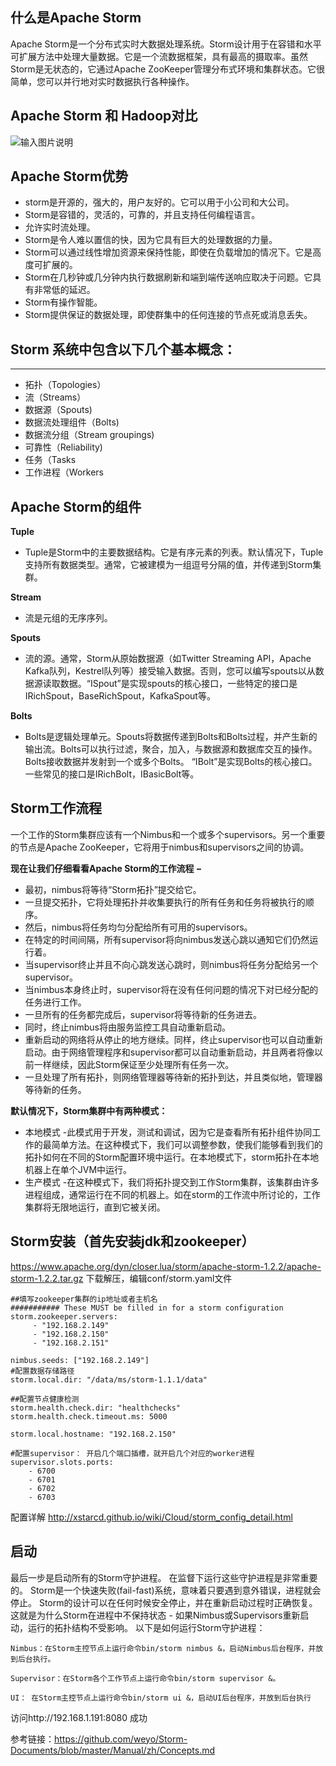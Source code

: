 ## 什么是Apache Storm
Apache Storm是一个分布式实时大数据处理系统。Storm设计用于在容错和水平可扩展方法中处理大量数据。它是一个流数据框架，具有最高的摄取率。虽然Storm是无状态的，它通过Apache ZooKeeper管理分布式环境和集群状态。它很简单，您可以并行地对实时数据执行各种操作。

## Apache Storm 和 Hadoop对比
![输入图片说明](https://images.gitee.com/uploads/images/2018/0912/134803_4d3bcaaa_1478371.png "屏幕截图.png")

## Apache Storm优势
- storm是开源的，强大的，用户友好的。它可以用于小公司和大公司。
- Storm是容错的，灵活的，可靠的，并且支持任何编程语言。
- 允许实时流处理。
- Storm是令人难以置信的快，因为它具有巨大的处理数据的力量。
- Storm可以通过线性增加资源来保持性能，即使在负载增加的情况下。它是高度可扩展的。
- Storm在几秒钟或几分钟内执行数据刷新和端到端传送响应取决于问题。它具有非常低的延迟。
- Storm有操作智能。
- Storm提供保证的数据处理，即使群集中的任何连接的节点死或消息丢失。

## Storm 系统中包含以下几个基本概念：
--------------------
* 拓扑（Topologies）
* 流（Streams）
* 数据源（Spouts)
* 数据流处理组件（Bolts)
* 数据流分组（Stream groupings)
* 可靠性（Reliability)
* 任务（Tasks
* 工作进程（Workers


## Apache Storm的组件
 **Tuple** 
- Tuple是Storm中的主要数据结构。它是有序元素的列表。默认情况下，Tuple支持所有数据类型。通常，它被建模为一组逗号分隔的值，并传递到Storm集群。

 **Stream** 
- 流是元组的无序序列。

 **Spouts** 
- 流的源。通常，Storm从原始数据源（如Twitter Streaming API，Apache Kafka队列，Kestrel队列等）接受输入数据。否则，您可以编写spouts以从数据源读取数据。“ISpout”是实现spouts的核心接口，一些特定的接口是IRichSpout，BaseRichSpout，KafkaSpout等。

 **Bolts** 
- Bolts是逻辑处理单元。Spouts将数据传递到Bolts和Bolts过程，并产生新的输出流。Bolts可以执行过滤，聚合，加入，与数据源和数据库交互的操作。Bolts接收数据并发射到一个或多个Bolts。 “IBolt”是实现Bolts的核心接口。一些常见的接口是IRichBolt，IBasicBolt等。

## Storm工作流程
一个工作的Storm集群应该有一个Nimbus和一个或多个supervisors。另一个重要的节点是Apache ZooKeeper，它将用于nimbus和supervisors之间的协调。

 **现在让我们仔细看看Apache Storm的工作流程 −** 
- 最初，nimbus将等待“Storm拓扑”提交给它。
- 一旦提交拓扑，它将处理拓扑并收集要执行的所有任务和任务将被执行的顺序。
- 然后，nimbus将任务均匀分配给所有可用的supervisors。
- 在特定的时间间隔，所有supervisor将向nimbus发送心跳以通知它们仍然运行着。
- 当supervisor终止并且不向心跳发送心跳时，则nimbus将任务分配给另一个supervisor。
- 当nimbus本身终止时，supervisor将在没有任何问题的情况下对已经分配的任务进行工作。
- 一旦所有的任务都完成后，supervisor将等待新的任务进去。
- 同时，终止nimbus将由服务监控工具自动重新启动。
- 重新启动的网络将从停止的地方继续。同样，终止supervisor也可以自动重新启动。由于网络管理程序和supervisor都可以自动重新启动，并且两者将像以前一样继续，因此Storm保证至少处理所有任务一次。
- 一旦处理了所有拓扑，则网络管理器等待新的拓扑到达，并且类似地，管理器等待新的任务。

 **默认情况下，Storm集群中有两种模式：** 
- 本地模式 -此模式用于开发，测试和调试，因为它是查看所有拓扑组件协同工作的最简单方法。在这种模式下，我们可以调整参数，使我们能够看到我们的拓扑如何在不同的Storm配置环境中运行。在本地模式下，storm拓扑在本地机器上在单个JVM中运行。
- 生产模式 -在这种模式下，我们将拓扑提交到工作Storm集群，该集群由许多进程组成，通常运行在不同的机器上。如在storm的工作流中所讨论的，工作集群将无限地运行，直到它被关闭。

## Storm安装（首先安装jdk和zookeeper）

https://www.apache.org/dyn/closer.lua/storm/apache-storm-1.2.2/apache-storm-1.2.2.tar.gz
下载解压，编辑conf/storm.yaml文件
```
##填写zookeeper集群的ip地址或者主机名
########### These MUST be filled in for a storm configuration
storm.zookeeper.servers:
     - "192.168.2.149"
     - "192.168.2.150"
     - "192.168.2.151"

nimbus.seeds: ["192.168.2.149"]
#配置数据存储路径
storm.local.dir: "/data/ms/storm-1.1.1/data"

##配置节点健康检测
storm.health.check.dir: "healthchecks"
storm.health.check.timeout.ms: 5000

storm.local.hostname: "192.168.2.150"

#配置supervisor： 开启几个端口插槽，就开启几个对应的worker进程
supervisor.slots.ports:
    - 6700
    - 6701
    - 6702
    - 6703
```
配置详解 http://xstarcd.github.io/wiki/Cloud/storm_config_detail.html

## 启动
最后一步是启动所有的Storm守护进程。 在监督下运行这些守护进程是非常重要的。 Storm是一个快速失败(fail-fast)系统，意味着只要遇到意外错误，进程就会停止。 Storm的设计可以在任何时候安全停止，并在重新启动过程时正确恢复。 这就是为什么Storm在进程中不保持状态 - 如果Nimbus或Supervisors重新启动，运行的拓扑结构不受影响。 以下是如何运行Storm守护进程：

```
Nimbus：在Storm主控节点上运行命令bin/storm nimbus &，启动Nimbus后台程序，并放到后台执行。

Supervisor：在Storm各个工作节点上运行命令bin/storm supervisor &。

UI： 在Storm主控节点上运行命令bin/storm ui &，启动UI后台程序，并放到后台执行
```
访问http://192.168.1.191:8080  成功

参考链接：https://github.com/weyo/Storm-Documents/blob/master/Manual/zh/Concepts.md
